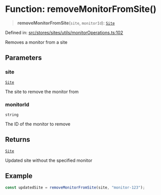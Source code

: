 # Function: removeMonitorFromSite()

> **removeMonitorFromSite**(`site`, `monitorId`): [`Site`](../../../../../../shared/types/interfaces/Site.md)

Defined in: [src/stores/sites/utils/monitorOperations.ts:102](https://github.com/Nick2bad4u/Uptime-Watcher/blob/8a1973382d5fe14c52996ecda381894eb7ecd4a6/src/stores/sites/utils/monitorOperations.ts#L102)

Removes a monitor from a site

## Parameters

### site

[`Site`](../../../../../../shared/types/interfaces/Site.md)

The site to remove the monitor from

### monitorId

`string`

The ID of the monitor to remove

## Returns

[`Site`](../../../../../../shared/types/interfaces/Site.md)

Updated site without the specified monitor

## Example

```typescript
const updatedSite = removeMonitorFromSite(site, "monitor-123");
```
